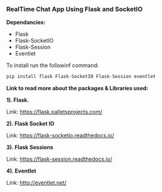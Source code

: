 ### **RealTime Chat App Using Flask and SocketIO**


**Dependancies:**

- Flask 
- Flask-SocketIO 
- Flask-Session 
- Eventlet 

To install run the followinf command:
```python
pip install flask Flask-SocketIO Flask-Session eventlet 
```

**Link to read more about the packages & Libraries used:**

**1). Flask.**

Link: https://flask.palletsprojects.com/ 


**2). Flask Socket IO** 

Link: https://flask-socketio.readthedocs.io/

**3). Flask Sessions** 

Link: https://flask-session.readthedocs.io/

**4). Eventlet**

Link: http://eventlet.net/